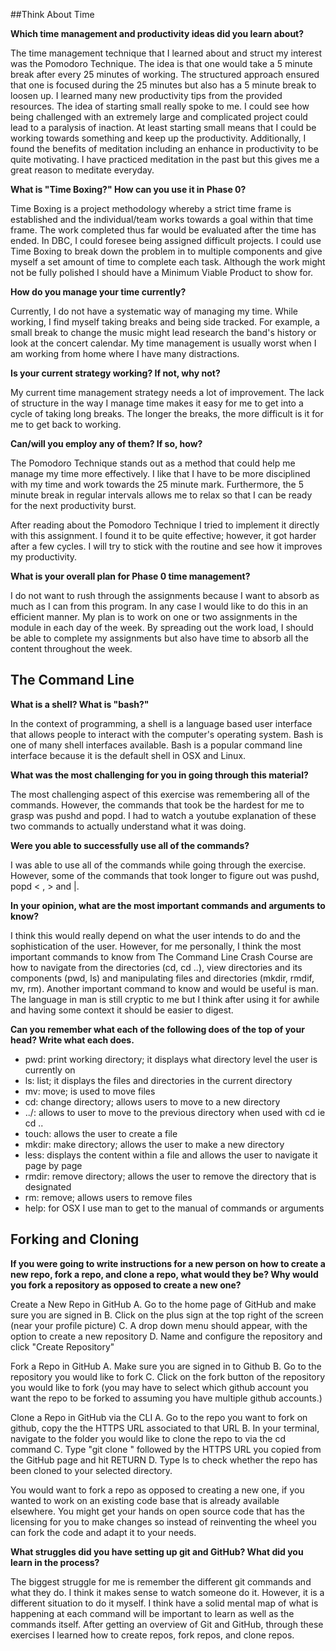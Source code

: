 ##Think About Time

**Which time management and productivity ideas did you learn about?**

The time management technique that I learned about and struct my interest was the Pomodoro Technique. The idea is that one would take a 5 minute break after every 25 minutes of working.  The structured approach ensured that one is focused during the 25 minutes but also has a 5 minute break to loosen up.  I learned many new productivity tips from the provided resources. The idea of starting small really spoke to me.  I could see how being challenged with an extremely large and complicated project could lead to a paralysis of inaction. At least starting small means that I could be working towards something and keep up the productivity. Additionally, I found the benefits of meditation including an enhance in productivity to be quite motivating. I have practiced meditation in the past but this gives me a great reason to meditate everyday.

**What is "Time Boxing?" How can you use it in Phase 0?**

Time Boxing is a project methodology whereby a strict time frame is established and the individual/team works towards a goal within that time frame.  The work completed thus far would be evaluated after the time has ended. In DBC, I could foresee being assigned difficult projects.  I could use Time Boxing to break down the problem in to multiple components and give myself a set amount of time to complete each task.  Although the work might not be fully polished I should have a Minimum Viable Product to show for.

**How do you manage your time currently?**

Currently, I do not have a systematic way of managing my time.  While working, I find myself taking breaks and being side tracked.  For example, a small break to change the music might lead research the band's history or look at the concert calendar.  My time management is usually worst when I am working from home where I have many distractions.

**Is your current strategy working? If not, why not?**

My current time management strategy needs a lot of improvement.  The lack of structure in the way I manage time makes it easy for me to get into a cycle of taking long breaks.  The longer the breaks, the more difficult is it for me to get back to working.

**Can/will you employ any of them? If so, how?**

The Pomodoro Technique stands out as a method that could help me manage my time more effectively.  I like that I have to be more disciplined with my time and work towards the 25 minute mark.  Furthermore, the 5 minute break in regular intervals allows me to relax so that I can be ready for the next productivity burst.

After reading about the Pomodoro Technique I tried to implement it directly with this assignment.  I found it to be quite effective; however, it got harder after a few cycles.  I will try to stick with the routine and see how it improves my productivity.

**What is your overall plan for Phase 0 time management?**

I do not want to rush through the assignments because I want to absorb as much as I can from this program.  In any case I would like to do this in an efficient manner. My plan is to work on one or two assignments in the module in each day of the week.  By spreading out the work load, I should be able to complete my assignments but also have time to absorb all the content throughout the week.

## The Command Line

**What is a shell? What is "bash?"**

In the context of programming, a shell is a language based user interface that allows people to interact with the computer's operating system.  Bash is one of many shell interfaces available.  Bash is a popular command line interface because it is the default shell in OSX and Linux.

**What was the most challenging for you in going through this material?**

The most challenging aspect of this exercise was remembering all of the commands.  However, the commands that took be the hardest for me to grasp was pushd and popd.  I had to watch a youtube explanation of these two commands to actually understand what it was doing.

**Were you able to successfully use all of the commands?**

I was able to use all of the commands while going through the exercise.  However, some of the commands that took longer to figure out was pushd, popd < , >  and |.

**In your opinion, what are the most important commands and arguments to know?**

I think this would really depend on what the user intends to do and the sophistication of the user. However, for me personally, I think the most important commands to know from The Command Line Crash Course are how to navigate from the directories (cd, cd ..), view directories and its components (pwd, ls) and manipulating files and directories (mkdir, rmdif, mv, rm).  Another important command to know and would be useful is man.  The language in man is still cryptic to me but I think after using it for awhile and having some context it should be easier to digest.

**Can you remember what each of the following does of the top of your head? Write what each does.**
- pwd: print working directory; it displays what directory level the user is currently on
- ls: list; it displays the files and directories in the current directory
- mv: move; is used to move files
- cd: change directory; allows users to move to a new directory
- ../: allows to user to move to the previous directory when used with cd ie cd ..
- touch: allows the user to create a file
- mkdir: make directory; allows the user to make a new directory
- less: displays the content within a file and allows the user to navigate it page by page
- rmdir: remove directory; allows the user to remove the directory that is designated
- rm: remove; allows users to remove files
- help: for OSX I use man to get to the manual of commands or arguments

## Forking and Cloning


**If you were going to write instructions for a new person on how to create a new repo, fork a repo, and clone a repo, what would they be? Why would you fork a repository as opposed to create a new one?**

Create a New Repo in GitHub
A. Go to the home page of GitHub and make sure you are signed in
B. Click on the plus sign at the top right of the screen (near your profile picture)
C. A drop down menu should appear, with the option to create a new repository
D. Name and configure the repository and click "Create Repository"

Fork a Repo in GitHub
A. Make sure you are signed in to Github
B. Go to the repository you would like to fork
C. Click on the fork button of the repository you would like to fork (you may have to select which github account you want the repo to be forked to assuming you have multiple github accounts.)

Clone a Repo in GitHub via the CLI
A. Go to the repo you want to fork on github, copy the the HTTPS URL associated to that URL
B. In your terminal, navigate to the folder you would like to clone the repo to via the cd command
C. Type "git clone " followed by the HTTPS URL you copied from the GitHub page and hit RETURN
D. Type ls to check whether the repo has been cloned to your selected directory.

You would want to fork a repo as opposed to creating a new one, if you wanted to work on an existing code base that is already available elsewhere.  You might get your hands on open source code that has the licensing for you to make changes so instead of reinventing the wheel you can fork the code and adapt it to your needs.

**What struggles did you have setting up git and GitHub? What did you learn in the process?**

The biggest struggle for me is remember the different git commands and what they do. I think it makes sense to watch someone do it.  However, it is a different situation to do it myself.  I think have a solid mental map of what is happening at each command will be important to learn as well as the commands itself.  After getting an overview of Git and GitHub, through these exercises I learned how to create repos, fork repos, and clone repos.